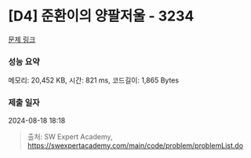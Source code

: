 # [D4] 준환이의 양팔저울 - 3234 

[문제 링크](https://swexpertacademy.com/main/code/problem/problemDetail.do?contestProbId=AWAe7XSKfUUDFAUw) 

### 성능 요약

메모리: 20,452 KB, 시간: 821 ms, 코드길이: 1,865 Bytes

### 제출 일자

2024-08-18 18:18



> 출처: SW Expert Academy, https://swexpertacademy.com/main/code/problem/problemList.do